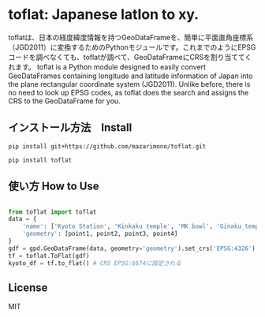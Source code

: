 # toflat: Japanese latlon to xy.

toflatは、日本の経度緯度情報を持つGeoDataFrameを、簡単に平面直角座標系（JGD2011）に変換するためのPythonモジュールです。これまでのようにEPSGコードを調べなくても、toflatが調べて、GeoDataFrameにCRSを割り当ててくれます。
toflat is a Python module designed to easily convert GeoDataFrames containing longitude and latitude information of Japan into the plane rectangular coordinate system (JGD2011). Unlike before, there is no need to look up EPSG codes, as toflat does the search and assigns the CRS to the GeoDataFrame for you.


## インストール方法　Install

```
pip install git+https://github.com/mazarimono/toflat.git
```

```
pip install toflat
```

## 使い方 How to Use

```python

from toflat import toflat
data = {
    'name': ['Kyoto Station', 'Kinkaku temple', 'MK bowl', 'Ginaku_temple'],
    'geometry': [point1, point2, point3, point4]
}
gdf = gpd.GeoDataFrame(data, geometry='geometry').set_crs('EPSG:4326')
tf = toflat.ToFlat(gdf)
kyoto_df = tf.to_flat() # CRS EPSG:6674に設定される

```

## License
MIT

